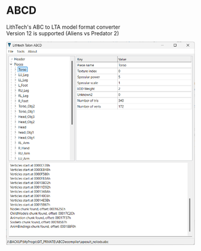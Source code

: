 # ABCD

LithTech's ABC to LTA model format converter  
Version 12 is supported (Aliens vs Predator 2)

![](screenshot.png)
